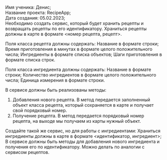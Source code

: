 Имя ученика: Денис; </br>
Название проекта: RecipeApp; </br>
Дата создания: 05.02.2023; </br>
  Необходимо создать сервис, который будет хранить рецепты и возвращать рецепты по его идентификатору.
Храниться рецепты должны в карте в формате <номер рецепта, рецепт>.

  Поля класса рецепта должны содержать:
Название в формате строки;
Время приготовления в минутах в формате целого положительного числа;
Ингредиенты в формате списка объектов;
Шаги приготовления в формате списка строк.

  Поля класса ингредиента должны содержать:
Название в формате строки;
Количество ингредиентов в формате целого положительного числа;
Единица измерения в формате строки.

  В сервисе должны быть реализованы методы:
1. Добавления нового рецепта.
В метод передается заполненный объект класса рецепта, который сохраняется в карте и получает свой порядковый номер.
2. Получение рецепта.
В метод передается порядковый номер рецепта, на выходе мы получаем из карты нужный объект.

  Создайте такой же сервис, но для работы с ингредиентами:
Храниться ингредиенты должны в карте в формате <идентификатор, ингредиент>;
В сервисе должны быть методы для добавления нового ингредиента и получения его по идентификатору. Можно делать по аналогии с сервисом рецептов.
